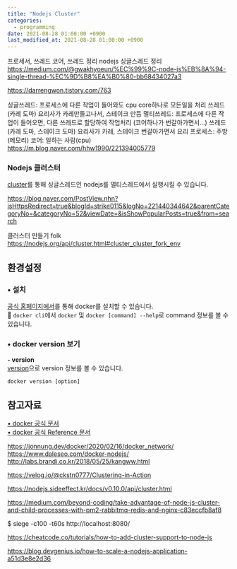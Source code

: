 ```yaml
---
title: "Nodejs Cluster"
categories: 
  - programming
date: 2021-08-28 01:00:00 +0900
last_modified_at: 2021-08-28 01:00:00 +0900
---
```


프로세서, 쓰레드
코어, 쓰레드 정리
nodejs 싱글스레드 정리
https://medium.com/@gwakhyoeun/%EC%99%9C-node-js%EB%8A%94-single-thread-%EC%9D%B8%EA%B0%80-bb68434027a3

https://darrengwon.tistory.com/763



싱글쓰레드: 프로세스에 다른 작업이 들어와도 cpu core하나로 모든일을 처리
쓰레드(카레 도마) 요리사가 카레만들고나서, 스테이크 만듬
멀티쓰레드: 프로세스에 다른 작업이 들어오면, 다른 쓰레드로 할당하여 작업처리 (코어하나가 번갈아가면서...)
쓰레드(카레 도마, 스테이크 도마) 요리사가 카레, 스테이크 번갈아가면서 요리
프로세스: 주방(메모리)
코어: 일하는 사람(cpu)
https://m.blog.naver.com/hhw1990/221394005779


### Nodejs 클러스터
[cluster](https://nodejs.org/api/cluster.html)를 통해 싱글스레드인 nodejs를 멀티스레드에서 실행시킬 수 있습니다.

https://blog.naver.com/PostView.nhn?isHttpsRedirect=true&blogId=strike0115&logNo=221440344642&parentCategoryNo=&categoryNo=52&viewDate=&isShowPopularPosts=true&from=search

클러스터 만들기
folk
https://nodejs.org/api/cluster.html#cluster_cluster_fork_env


## 환경설정
### • 설치
[공식 홈페이지에서](https://docs.docker.com/desktop/mac/install/)를 통해 docker를 설치할 수 있습니다.  
🔎 `docker cli`에서 `docker` 및 `docker [command] --help`로 command 정보를 볼 수 있습니다.  

### • docker version 보기
**\- version**  
[version](https://docs.docker.com/engine/reference/commandline/version/)으로 version 정보를 볼 수 있습니다.
```
docker version [option]
```







## 참고자료
[• docker 공식 문서](https://docs.docker.com/)  
[• docker 공식 Reference 문서](https://docs.docker.com/reference/)  

https://jonnung.dev/docker/2020/02/16/docker_network/
https://www.daleseo.com/docker-nodejs/
http://labs.brandi.co.kr/2018/05/25/kangww.html

https://velog.io/@ckstn0777/Clustering-in-Action

https://nodejs.sideeffect.kr/docs/v0.10.0/api/cluster.html

https://medium.com/beyond-coding/take-advantage-of-node-js-cluster-and-child-processes-with-pm2-rabbitmq-redis-and-nginx-c83eccfb8af8

$ siege -c100 -t60s http://localhost:8080/

https://cheatcode.co/tutorials/how-to-add-cluster-support-to-node-js

https://blog.devgenius.io/how-to-scale-a-nodejs-application-a51d3e8e2d36